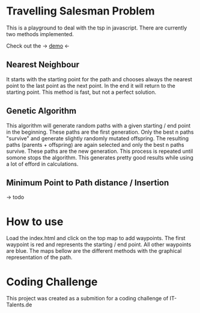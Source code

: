 # Travelling Salesman Problem
This is a playground to deal with the tsp in javascript. There are currently two methods implemented.

Check out the -> [demo](http://moritzgoeckel.com/TravellingSalesman/) <-

## Nearest Neighbour
It starts with the starting point for the path and chooses always the nearest point to the last point as the next point. In the end it will return to the starting point. This method is fast, but not a perfect solution.

## Genetic Algorithm
This algorithm will generate random paths with a given starting / end point in the beginning. These paths are the first generation. Only the best n paths "survive" and generate slightly randomly mutated offspring. The resulting paths (parents + offspring) are again selected and only the best n paths survive. These paths are the new generation. This process is repeated until somone stops the algorithm. This generates pretty good results while using a lot of efford in calculations.

## Minimum Point to Path distance / Insertion
-> todo

# How to use
Load the index.html and click on the top map to add waypoints. The first waypoint is red and represents the starting / end point. All other waypoints are blue. The maps bellow are the different methods with the graphical representation of the path.

# Coding Challenge
This project was created as a submition for a coding challenge of IT-Talents.de